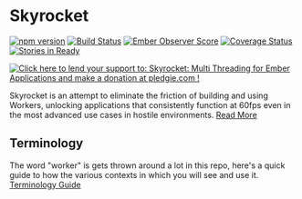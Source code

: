Skyrocket
==========

[![npm version](https://badge.fury.io/js/ember-skyrocket.svg)](http://badge.fury.io/js/ember-skyrocket)
[![Build Status](https://travis-ci.org/runspired/ember-skyrocket.svg)](https://travis-ci.org/runspired/ember-skyrocket)
[![Ember Observer Score](http://emberobserver.com/badges/ember-skyrocket.svg)](http://emberobserver.com/addons/ember-skyrocket)
[![Coverage Status](https://coveralls.io/repos/runspired/ember-skyrocket/badge.svg?branch=master&service=github)](https://coveralls.io/github/runspired/ember-skyrocket?branch=master)
[![Stories in Ready](https://badge.waffle.io/runspired/ember-skyrocket.png?label=ready&title=Ready)](https://waffle.io/runspired/ember-skyrocket)

<a href='https://pledgie.com/campaigns/30821'><img alt='Click here to lend your support to: Skyrocket: Multi Threading for Ember Applications and make a donation at pledgie.com !' src='https://pledgie.com/campaigns/30821.png?skin_name=chrome' border='0' ></a>

Skyrocket is an attempt to eliminate the friction of building and using Workers,
unlocking applications that consistently function at 60fps even in the most advanced
use cases in hostile environments.  [Read More](./OVERVIEW.md)

## Terminology

The word "worker" is gets thrown around a lot in this repo, here's a quick guide
to how the various contexts in which you will see and use it. [Terminology Guide](./Terminology.md)
